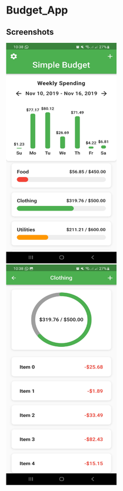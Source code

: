 # Budget_App

## Screenshots
<img src="https://github.com/zetro-malik/Flutter-Budget-App-UI/blob/master/screenshots/Screenshot_20230823_103804.jpg" width="300" height="600">
<img src="https://github.com/zetro-malik/Flutter-Budget-App-UI/blob/master/screenshots/Screenshot_20230823_103814.jpg" alt="Screenshot 1" width="300" height="600">
